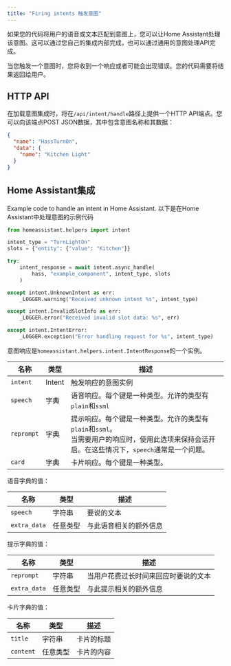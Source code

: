 ```yaml
---
title: "Firing intents 触发意图"
---
```


如果您的代码将用户的语音或文本匹配到意图上，您可以让Home Assistant处理该意图。这可以通过您自己的集成内部完成，也可以通过通用的意图处理API完成。

当您触发一个意图时，您将收到一个响应或者可能会出现错误。您的代码需要将结果返回给用户。

## HTTP API

在加载意图集成时，将在`/api/intent/handle`路径上提供一个HTTP API端点。您可以向该端点POST JSON数据，其中包含意图名称和其数据：

```json
{
  "name": "HassTurnOn",
  "data": {
    "name": "Kitchen Light"
  }
}
```

## Home Assistant集成

Example code to handle an intent in Home Assistant.
以下是在Home Assistant中处理意图的示例代码

```python
from homeassistant.helpers import intent

intent_type = "TurnLightOn"
slots = {"entity": {"value": "Kitchen"}}

try:
    intent_response = await intent.async_handle(
        hass, "example_component", intent_type, slots
    )

except intent.UnknownIntent as err:
    _LOGGER.warning("Received unknown intent %s", intent_type)

except intent.InvalidSlotInfo as err:
    _LOGGER.error("Received invalid slot data: %s", err)

except intent.IntentError:
    _LOGGER.exception("Error handling request for %s", intent_type)
```


意图响应是`homeassistant.helpers.intent.IntentResponse`的一个实例。

| 名称 | 类型 | 描述 |
| ---- | ---- | ----------- |
| `intent` | Intent | 触发响应的意图实例 |
| `speech` | 字典 | 语音响应。每个键是一种类型。允许的类型有`plain`和`ssml` |
| `reprompt` | 字典 | 提示响应。每个键是一种类型。允许的类型有`plain`和`ssml`。<br />当需要用户的响应时，使用此选项来保持会话开启。在这些情况下，`speech`通常是一个问题。 |
| `card` | 字典 | 卡片响应。每个键是一种类型。 |

语音字典的值：

| 名称 | 类型 | 描述 |
| ---- | ---- | ----------- |
| `speech` | 字符串 | 要说的文本 |
| `extra_data` | 任意类型 | 与此语音相关的额外信息 |

提示字典的值：

| 名称 | 类型 | 描述 |
| ---- | ---- | ----------- |
| `reprompt` | 字符串 | 当用户花费过长时间来回应时要说的文本 |
| `extra_data` | 任意类型 | 与此提示相关的额外信息 |

卡片字典的值：

| 名称 | 类型 | 描述 |
| ---- | ---- | ----------- |
| `title` | 字符串 | 卡片的标题 |
| `content` | 任意类型 | 卡片的内容
